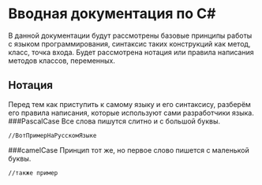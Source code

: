 # Вводная документация по C#
В данной документации будут рассмотрены базовые принципы работы с языком программирования, синтаксис таких конструкций как метод, класс, точка входа. Будет рассмотрена нотация или правила написания методов классов, переменных.
## Нотация
Перед тем как приступить к самому языку и его синтаксису, разберём его правила написания, которые используют сами разработчики языка.
###PascalCase
Все слова пишутся слитно и с большой буквы.
```
//ВотПримерНаРусскомЯзыке
```
###camelCase
Принцип тот же, но первое слово пишется с маленькой буквы.
```
//также пример
```

